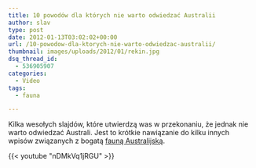 ```yaml
---
title: 10 powodów dla których nie warto odwiedzać Australii
author: slav
type: post
date: 2012-01-13T03:02:02+00:00
url: /10-powodow-dla-ktorych-nie-warto-odwiedzac-australii/
thumbnail: images/uploads/2012/01/rekin.jpg
dsq_thread_id:
  - 536905907
categories:
  - Video
tags:
  - fauna

---
```

Kilka wesołych slajdów, które utwierdzą was w przekonaniu, że jednak nie warto odwiedzać Australi. Jest to krótkie nawiązanie do kilku innych wpisów związanych z bogatą [fauną Australijską][1].

<!--more-->

{{< youtube "nDMkVq1jRGU" >}}

 [1]: https://www.australia.com.pl/fauna-australii/ "Fauna Australii"